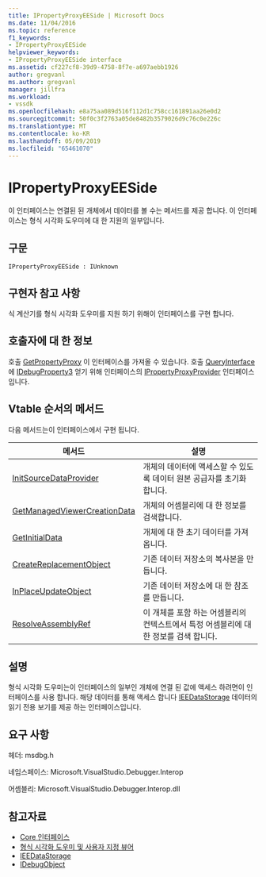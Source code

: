 ```yaml
---
title: IPropertyProxyEESide | Microsoft Docs
ms.date: 11/04/2016
ms.topic: reference
f1_keywords:
- IPropertyProxyEESide
helpviewer_keywords:
- IPropertyProxyEESide interface
ms.assetid: cf227cf8-39d9-4758-8f7e-a697aebb1926
author: gregvanl
ms.author: gregvanl
manager: jillfra
ms.workload:
- vssdk
ms.openlocfilehash: e8a75aa089d516f112d1c758cc161891aa26e0d2
ms.sourcegitcommit: 50f0c3f2763a05de8482b3579026d9c76c0e226c
ms.translationtype: MT
ms.contentlocale: ko-KR
ms.lasthandoff: 05/09/2019
ms.locfileid: "65461070"
---
```

# <a name="ipropertyproxyeeside"></a>IPropertyProxyEESide
이 인터페이스는 연결된 된 개체에서 데이터를 볼 수는 메서드를 제공 합니다. 이 인터페이스는 형식 시각화 도우미에 대 한 지원의 일부입니다.

## <a name="syntax"></a>구문

```
IPropertyProxyEESide : IUnknown
```

## <a name="notes-for-implementers"></a>구현자 참고 사항
 식 계산기를 형식 시각화 도우미를 지원 하기 위해이 인터페이스를 구현 합니다.

## <a name="notes-for-callers"></a>호출자에 대 한 정보
 호출 [GetPropertyProxy](../../../extensibility/debugger/reference/ipropertyproxyprovider-getpropertyproxy.md) 이 인터페이스를 가져올 수 있습니다. 호출 [QueryInterface](/cpp/atl/queryinterface) 에 [IDebugProperty3](../../../extensibility/debugger/reference/idebugproperty3.md) 얻기 위해 인터페이스의 [IPropertyProxyProvider](../../../extensibility/debugger/reference/ipropertyproxyprovider.md) 인터페이스입니다.

## <a name="methods-in-vtable-order"></a>Vtable 순서의 메서드
 다음 메서드는이 인터페이스에서 구현 됩니다.

|메서드|설명|
|------------|-----------------|
|[InitSourceDataProvider](../../../extensibility/debugger/reference/ipropertyproxyeeside-initsourcedataprovider.md)|개체의 데이터에 액세스할 수 있도록 데이터 원본 공급자를 초기화 합니다.|
|[GetManagedViewerCreationData](../../../extensibility/debugger/reference/ipropertyproxyeeside-getmanagedviewercreationdata.md)|개체의 어셈블리에 대 한 정보를 검색합니다.|
|[GetInitialData](../../../extensibility/debugger/reference/ipropertyproxyeeside-getinitialdata.md)|개체에 대 한 초기 데이터를 가져옵니다.|
|[CreateReplacementObject](../../../extensibility/debugger/reference/ipropertyproxyeeside-createreplacementobject.md)|기존 데이터 저장소의 복사본을 만듭니다.|
|[InPlaceUpdateObject](../../../extensibility/debugger/reference/ipropertyproxyeeside-inplaceupdateobject.md)|기존 데이터 저장소에 대 한 참조를 만듭니다.|
|[ResolveAssemblyRef](../../../extensibility/debugger/reference/ipropertyproxyeeside-resolveassemblyref.md)|이 개체를 포함 하는 어셈블리의 컨텍스트에서 특정 어셈블리에 대 한 정보를 검색 합니다.|

## <a name="remarks"></a>설명
 형식 시각화 도우미는이 인터페이스의 일부인 개체에 연결 된 값에 액세스 하려면이 인터페이스를 사용 합니다. 해당 데이터를 통해 액세스 합니다 [IEEDataStorage](../../../extensibility/debugger/reference/ieedatastorage.md) 데이터의 읽기 전용 보기를 제공 하는 인터페이스입니다.

## <a name="requirements"></a>요구 사항
 헤더: msdbg.h

 네임스페이스: Microsoft.VisualStudio.Debugger.Interop

 어셈블리: Microsoft.VisualStudio.Debugger.Interop.dll

## <a name="see-also"></a>참고자료
- [Core 인터페이스](../../../extensibility/debugger/reference/core-interfaces.md)
- [형식 시각화 도우미 및 사용자 지정 뷰어](../../../extensibility/debugger/type-visualizer-and-custom-viewer.md)
- [IEEDataStorage](../../../extensibility/debugger/reference/ieedatastorage.md)
- [IDebugObject](../../../extensibility/debugger/reference/idebugobject.md)
